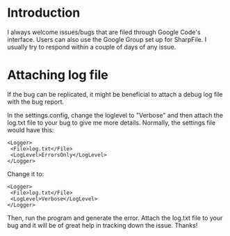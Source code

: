 # Introduction #
I always welcome issues/bugs that are filed through Google Code's interface. Users can also use the Google Group set up for SharpFile. I usually try to respond within a couple of days of any issue.

# Attaching log file #
If the bug can be replicated, it might be beneficial to attach a debug log file with the bug report.

In the settings.config, change the loglevel to "Verbose" and then attach the log.txt file to your bug to give me more details. Normally, the settings file would have this:
```
<Logger>
 <File>log.txt</File>
 <LogLevel>ErrorsOnly</LogLevel>
</Logger>
```

Change it to:
```
<Logger>
 <File>log.txt</File>
 <LogLevel>Verbose</LogLevel>
</Logger>
```

Then, run the program and generate the error. Attach the log.txt file to your bug and it will be of great help in tracking down the issue. Thanks!